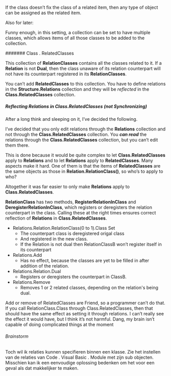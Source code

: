 ﻿If the class doesn’t fix the class of a related item, then any type of object can be assigned as the related item.

Also for later:

Funny enough, in this setting, a collection can be set to have multiple classes, which allows items of all those classes to be added to the collection.

####### Class . RelatedClasses

This collection of __RelationClasses__ contains all the classes related to it. If a __Relation__ is not __Dual__, then the class unaware of its relation counterpart will not have its counterpart registered in its __RelationClasses__.

You can’t add __RelatedClasses__ to this collection. You have to define relations in the __Structure.Relations__ collection and they will be *reflected* in the __Class.RelatedClasses__ collection.

##### Reflecting Relations in Class.RelatedClasses (not Synchronizing)

After a long think and sleeping on it, I’ve decided the following.

I’ve decided that you only edit relations through the __Relations__ collection and not through the __Class.RelatedClasses__ collection. You __*can read*__ the relations through the __Class.RelatedClasses__ collection, but you can’t edit them there.

This is done because it would be quite complex to let __Class.RelatedClasses__ apply to __Relations__ and to let __Relations__ apply to __RelatedClasses__. Many aspects make it hard. One of them is that the items of __RelatedClasses__ are the same objects as those in __Relation.RelationClass()__, so who’s to apply to who?

Altogether it was far easier to only make __Relations__ apply to __Class.RelatedClasses__.

__RelationClass__ has two methods, __RegisterRelationInClass__ and __DeregisterRelationInClass__, which registers or deregisters the relation counterpart in the class. Calling these at the right times ensures correct reflection of __Relations__ in __Class.RelatedClasses__.

- Relations.Relation.RelationClass(0 to 1).Class Set
    - The counterpart class is deregistered origal class
    - And registered in the new class.
    - If the Relation is not dual then RelationClassB won’t register itself in its counterpart
- Relations.Add
    - Has no effect, because the classes are yet to be filled in after addition of the relation.
- Relations.Relation.Dual
    - Registers or deregisters the counterpart in ClassB.
- Relations.Remove
    - Removes 1 or 2 related classes, depending on the relation's being dual.

Add or remove of RelatedClasses are Friend, so a programmer can’t do that.
If you call RelationClass.Class through Class.RelatedClasses, then that should have the same effect as setting it through relations. I can’t really see the effect it would have, but I think it’s not harmful. Dang, my brain isn’t capable of doing complicated things at the moment

###### Brainstorm

Toch wil ik relaties kunnen specifieren binnen een klasse. Zie het instellen van de relaties van Code . Visual Basic . Module met zijn sub objecten.  Misschien kan ik een eenvoudige oplossing bedenken om het voor een geval als dat makkelijker te maken.

